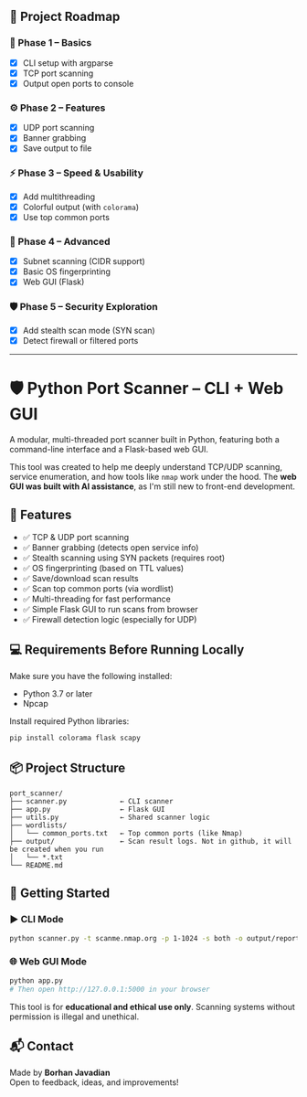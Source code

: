 ## 🚀 Project Roadmap

### 🧱 Phase 1 – Basics
- [x] CLI setup with argparse
- [x] TCP port scanning
- [x] Output open ports to console

### ⚙️ Phase 2 – Features
- [x] UDP port scanning
- [x] Banner grabbing
- [x] Save output to file

### ⚡ Phase 3 – Speed & Usability
- [x] Add multithreading
- [x] Colorful output (with `colorama`)
- [x] Use top common ports

### 🔬 Phase 4 – Advanced
- [x] Subnet scanning (CIDR support)
- [x] Basic OS fingerprinting
- [x] Web GUI (Flask)

### 🛡️ Phase 5 – Security Exploration
- [x] Add stealth scan mode (SYN scan)
- [x] Detect firewall or filtered ports

---

# 🛡️ Python Port Scanner – CLI + Web GUI

A modular, multi-threaded port scanner built in Python, featuring both a command-line interface and a Flask-based web GUI.

This tool was created to help me deeply understand TCP/UDP scanning, service enumeration, and how tools like `nmap` work under the hood. The **web GUI was built with AI assistance**, as I'm still new to front-end development.

## 🔧 Features

- ✅ TCP & UDP port scanning  
- ✅ Banner grabbing (detects open service info)  
- ✅ Stealth scanning using SYN packets (requires root)  
- ✅ OS fingerprinting (based on TTL values)  
- ✅ Save/download scan results  
- ✅ Scan top common ports (via wordlist)  
- ✅ Multi-threading for fast performance  
- ✅ Simple Flask GUI to run scans from browser  
- ✅ Firewall detection logic (especially for UDP)

## 💻 Requirements Before Running Locally

Make sure you have the following installed:

- Python 3.7 or later
- Npcap

Install required Python libraries:
```bash
pip install colorama flask scapy
```

## 📦 Project Structure

```
port_scanner/
├── scanner.py             ← CLI scanner
├── app.py                 ← Flask GUI
├── utils.py               ← Shared scanner logic
├── wordlists/
│   └── common_ports.txt   ← Top common ports (like Nmap)
├── output/                ← Scan result logs. Not in github, it will be created when you run
│   └── *.txt
└── README.md
```

## 🚀 Getting Started

### ▶️ CLI Mode
```bash
python scanner.py -t scanme.nmap.org -p 1-1024 -s both -o output/report.txt
```

### 🌐 Web GUI Mode
```bash
python app.py
# Then open http://127.0.0.1:5000 in your browser
```

This tool is for **educational and ethical use only**. Scanning systems without permission is illegal and unethical.

## 📬 Contact

Made by **Borhan Javadian**  
Open to feedback, ideas, and improvements!
